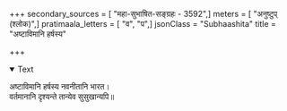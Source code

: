 +++
secondary_sources = [ "महा-सुभाषित-सङ्ग्रहः - 3592",]
meters = [ "अनुष्टुप् (श्लोक)",]
pratimaala_letters = [ "व", "प",]
jsonClass = "Subhaashita"
title = "अष्टाविमानि हर्षस्य"

+++

<details open><summary>Text</summary>

अष्टाविमानि हर्षस्य नवनीतानि भारत।  
वर्तमानानि दृश्यन्ते तान्येव सुसुखान्यपि॥
</details>
